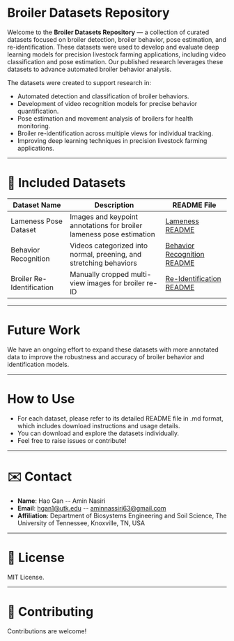 # Broiler Datasets Repository
Welcome to the **Broiler Datasets Repository** — a collection of curated datasets focused on broiler detection, broiler behavior, pose estimation, and re-identification.
These datasets were used to develop and evaluate deep learning models for precision livestock farming applications, including video classification and pose estimation. Our published research leverages these datasets to advance automated broiler behavior analysis.

The datasets were created to support research in:
* Automated detection and classification of broiler behaviors.
* Development of video recognition models for precise behavior quantification.
* Pose estimation and movement analysis of broilers for health monitoring.
* Broiler re-identification across multiple views for individual tracking.
* Improving deep learning techniques in precision livestock farming applications.
 
---

# 📑 Included Datasets
| Dataset Name              | Description                                | README File                                                                              |
|---------------------------|--------------------------------------------|------------------------------------------------------------------------------------------|
| Lameness Pose Dataset     | Images and keypoint annotations for broiler lameness pose estimation   | [Lameness README](Lameness_README.md)                        |
| Behavior Recognition      | Videos categorized into normal, preening, and stretching behaviors     | [Behavior Recognition README](BehaviorRecognition_README.md) |
| Broiler Re-Identification | Manually cropped multi-view images for broiler re-ID                   | [Re-Identification README](ReID_README.md)                   |

---

# Future Work
We have an ongoing effort to expand these datasets with more annotated data to improve the robustness and accuracy of broiler behavior and identification models.

---

# How to Use
* For each dataset, please refer to its detailed README file in .md format, which includes download instructions and usage details.
* You can download and explore the datasets individually.
* Feel free to raise issues or contribute!

---

# ✉️ Contact
* **Name**: Hao Gan -- Amin Nasiri
* **Email**: hgan1@utk.edu -- aminnassiri63@gmail.com
* **Affiliation**: Department of Biosystems Engineering and Soil Science, The University of Tennessee, Knoxville, TN, USA

---

# 📜 License
MIT License.

---

# 🤝 Contributing
Contributions are welcome!
